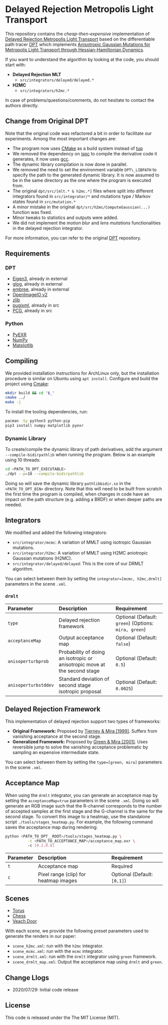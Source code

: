 # Delayed Rejection Metropolis Light Transport

This repository contains the *cheap-then-expensive* implementation of [Delayed Rejection Metropolis Light Transport](https://joeylitalien.github.io/publications/drmlt) based on the differentiable path tracer [DPT](https://github.com/BachiLi/dpt) which implements [Anisotropic Gaussian Mutations for Metropolis Light Transport through Hessian-Hamiltonian Dynamics](https://people.csail.mit.edu/tzumao/h2mc/).

If you want to understand the algorithm by looking at the code, you should start with:

  - __Delayed Rejection MLT__
    - `src/integrators/delayed/delayed.*`
  - __H2MC__
    - `src/integrators/h2mc.*`

In case of problems/questions/comments, do not hesitate to contact the authors directly.
 

## Change from Original DPT

Note that the original code was refactored a bit in order to facilitate our experiments. Among the most important changes are:
- The program now uses [CMake](https://cmake.org/) as a build system instead of [tup](http://gittup.org/tup/)
- We removed the dependency on [ispc](https://ispc.github.io/ispc.html) to compile the derivative code it generates, it now uses [gcc](https://gcc.gnu.org/).
- The dynamic library compilation is now done in parallel.
- We removed the need to set the environment variable `DPT\_LIBPATH` to specify the path to the generated dynamic library. It is now assumed to be in the same directory as the one where the program is executed from.
- The original `dpt/src/[mlt.* & h2mc.*]` files where split into different integrators found in `src/integrator/*` and mutations type / Markov states found in `src/mutation.*`
- A minor mistake in the original `dpt/src/h2mc/ComputeGaussian(...)` function was fixed. 
- Minor tweaks to statistics and outputs were added.
- We did not implement the *motion blur* and *lens mutations* functionalities in the delayed rejection integrator.

For more information, you can refer to the original [DPT](https://github.com/BachiLi/dpt) repository. 

## Requirements

### DPT
- [Eigen3](http://eigen.tuxfamily.org/index.php?title=Main_Page), already in external
- [glog](https://github.com/google/glog), already in external
- [embree](https://embree.github.io/), already in external
- [OpenImageIO v2](https://github.com/OpenImageIO/oiio)
- [zlib](http://www.zlib.net/)
- [pugixml](http://pugixml.org/), already in src
- [PCG](http://www.pcg-random.org/), already in src


### Python
- [PyEXR](https://github.com/tvogels/pyexr)
- [NumPy](https://numpy.org/)
- [Matplotlib](https://matplotlib.org/)


## Compiling

We provided installation instructions for ArchLinux only, but the installation procedure is similar on Ubuntu using `apt install`. Configure and build the project using [Cmake](https://cmake.org/): 
```bash
mkdir build && cd "$_" 
cmake ../ 
make -j
```

To install the tooling dependencies, run:
```bash
pacman -Sy python3 python-pip
pip3 install numpy matplotlib pyexr
```

### Dynamic Library

To create/compile the dynamic library of path derivatives, add the argument `--compile-bidirpathlib` when running the program. 
Below is an example using 10 threads:
```bash
cd <PATH_TO_DPT_EXECUTABLE>     
./dpt --p=10 --compile-bidirpathlib                       
```
Doing so will save the dynamic library `pathlibbidir.so` in the `<PATH_TO_DPT_BIN>` directory. Note that this will need to be built from scratch the first time the program is compiled, when changes in code have an impact on the path structure (e.g. adding a BRDF) or when deeper paths are needed.


## Integrators

We modified and added the following integrators:

 - `src/integrator/mcmc`: A variation of MMLT using isotropic Gaussian mutations.
 - `src/integrator/h2mc`:  A variation of MMLT using H2MC aniotropic Gaussian mutations (H2MC).
 - `src/integrator/delayed/delayed`: This is the core of our DRMLT algorithm.

You can select between them by setting the `integrator=[mcmc, h2mc,drmlt]` parameters in the scene `.xml`.

### `drmlt`

| Parameter | Description | Requirement |
|:----------|:------------|:--|
| `type` | Delayed rejection framework | Optional (Default: `green`)   (Options: `mira, green`) |
| `acceptanceMap` | Output acceptance map | Optional (Default: `false`)  |
| `anisoperturbprob` | Probability of doing an isotropic or anisotropic move at the second stage | Optional (Default: `0.5`)  |
| `anisoperturbstddev` | Standard deviation of second stage isotropic proposal | Optional (Default: `0.0025`)  |

## Delayed Rejection Framework

This implementation of delayed rejection support two types of frameworks:

 - __Original Framework:__ Proposed by [Tierney & Mira [1999]](https://www.researchgate.net/publication/2767014_Some_Adaptive_Monte_Carlo_Methods_for_Bayesian_Inference). Suffers from vanishing acceptance at the second stage.
 - __Generalized Framework:__ Proposed by [Green & Mira [2001]](http://citeseerx.ist.psu.edu/viewdoc/download?doi=10.1.1.20.7698&rep=rep1&type=pdf). Uses reversible jump to solve the vanishing acceptance problematic by sampling an expensive intermediate state. 

You can select between them by setting the `type=[green, mira]` parameters in the scene `.xml`.


## Acceptance Map

When using the `drmlt` integrator, you can generate an acceptance map by setting the `acceptanceMap=true`  parameters in the scene `.xml`. Doing so will generate an RGB image such that the R-channel corresponds to the number of accepted samples at the first stage and the G-channel is the same for the second stage. To convert this image to a heatmap, use the standalone script `./tools/stages_heatmap.py`. For example, the following command saves the acceptance map during rendering:

```bash
python <PATH_TO_DPT__ROOT>/tools/stages_heatmap.py \
          -t <PATH_TO_ACCEPTANCE_MAP>/acceptance_map.exr \ 
          -c [0.2,0.8]
```

| Parameter | Description | Requirement |
|:----------|:------------|:--|
| `t` | Acceptance map | Required |
| `c` | Pixel range (clip) for heatmap images | Optional (Default: `[0,1]`) |


## Scenes

- [Torus](https://data.adrien-gruson.com/research/2020_DRMLT/scenes/torus_dpt.zip)
- [Chess](https://data.adrien-gruson.com/research/2020_DRMLT/scenes/chess_dpt.zip)
- [Veach Door](https://data.adrien-gruson.com/research/2020_DRMLT/scenes/veach-door_dpt.zip)

With each scene, we provide the following preset parameters used to generate the renders in our paper:

- `scene_h2mc.xml`: run with the `h2mc` integrator.
- `scene_mcmc.xml`: run with the `mcmc` integrator.
- `scene_drmlt.xml`: run with the `drmlt` integrator using `green` framework.
- `scene_drmlt_map.xml`: Output the acceptance map using `drmlt` and `green`.
  
  
## Change Llogs

- 2020/07/29: Initial code release


## License

This code is released under the The MIT License (MIT).
